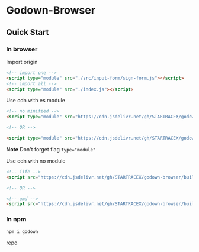# Godown-Browser

## Quick Start

### In browser

Import origin

```html
<!-- import one -->
<script type="module" src="./src/input-form/sign-form.js"></script>
<!-- import all -->
<script type="module" src="./index.js"></script>
```

Use cdn with es module

```html
<!-- no minified -->
<script type="module" src="https://cdn.jsdelivr.net/gh/STARTRACEX/godown-browser/index.js"></script>

<!-- OR -->

<script type="module" src="https://cdn.jsdelivr.net/gh/STARTRACEX/godown-browser/build/es.js"></script>
```

**Note** Don't forget flag `type="module"`

Use cdn with no module

```html
<!-- iife -->
<script src="https://cdn.jsdelivr.net/gh/STARTRACEX/godown-browser/build/iife.js"></script>

<!-- OR -->

<!-- umd -->
<script src="https://cdn.jsdelivr.net/gh/STARTRACEX/godown-browser/build/umd.js"></script>
```

### In npm

```sh
npm i godown
```

[repo](https://github.com/STARTRACEX/godown/tree/main)

